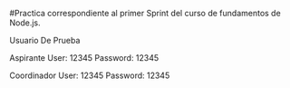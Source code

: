 #Practica correspondiente al primer Sprint del curso de fundamentos de Node.js.

Usuario De Prueba

Aspirante
User: 12345
Password: 12345

Coordinador
User: 12345
Password: 12345